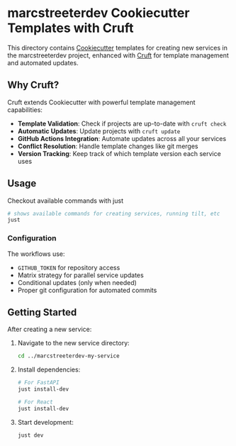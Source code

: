 # marcstreeterdev Cookiecutter Templates with Cruft

This directory contains [Cookiecutter](https://cookiecutter.readthedocs.io/en/stable/) templates for creating new services in the marcstreeterdev project, enhanced with [Cruft](https://cruft.github.io/cruft/) for template management and automated updates.

## Why Cruft?

Cruft extends Cookiecutter with powerful template management capabilities:

- **Template Validation**: Check if projects are up-to-date with `cruft check`
- **Automatic Updates**: Update projects with `cruft update` 
- **GitHub Actions Integration**: Automate updates across all your services
- **Conflict Resolution**: Handle template changes like git merges
- **Version Tracking**: Keep track of which template version each service uses

## Usage

Checkout available commands with just
```bash
# shows available commands for creating services, running tilt, etc
just
```

### Configuration

The workflows use:
- `GITHUB_TOKEN` for repository access
- Matrix strategy for parallel service updates
- Conditional updates (only when needed)
- Proper git configuration for automated commits

## Getting Started

After creating a new service:

1. Navigate to the new service directory:
   ```bash
   cd ../marcstreeterdev-my-service
   ```

2. Install dependencies:
   ```bash
   # For FastAPI
   just install-dev
   
   # For React
   just install-dev
   ```

3. Start development:
   ```bash
   just dev
   ```